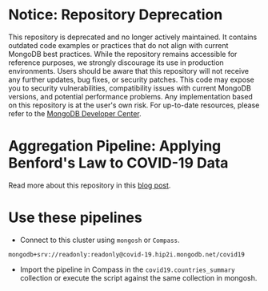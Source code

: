 # Notice: Repository Deprecation
This repository is deprecated and no longer actively maintained. It contains outdated code examples or practices that do not align with current MongoDB best practices. While the repository remains accessible for reference purposes, we strongly discourage its use in production environments.
Users should be aware that this repository will not receive any further updates, bug fixes, or security patches. This code may expose you to security vulnerabilities, compatibility issues with current MongoDB versions, and potential performance problems. Any implementation based on this repository is at the user's own risk.
For up-to-date resources, please refer to the [MongoDB Developer Center](https://mongodb.com/developer).


# Aggregation Pipeline: Applying Benford's Law to COVID-19 Data

Read more about this repository in this [blog post](https://developer.mongodb.com/article/aggregation-pipeline-covid19-benford-law/).

# Use these pipelines

- Connect to this cluster using `mongosh` or `Compass`.

```
mongodb+srv://readonly:readonly@covid-19.hip2i.mongodb.net/covid19
```

- Import the pipeline in Compass in the `covid19.countries_summary` collection or execute the script against the same collection in mongosh.


